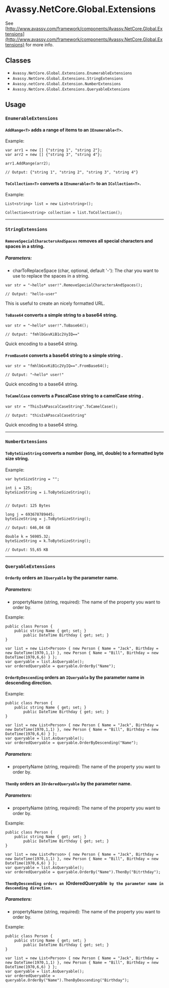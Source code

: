# Avassy.NetCore.Global.Extensions

See [http://www.avassy.com/framework/components/Avassy.NetCore.Global.Extensions](http://www.avassy.com/framework/components/Avassy.NetCore.Global.Extensions) for more info.

## Classes

- `Avassy.NetCore.Global.Extensions.EnumerableExtensions`
- `Avassy.NetCore.Global.Extensions.StringExtensions`
- `Avassy.netCore.Global.Extension.NumberExtensions`
- `Avassy.NetCore.Global.Extensions.QueryableExtensions`

## Usage

### `EnumerableExtensions`

#### `AddRange<T>` adds a range of items to an `IEnumerable<T>`.

Example:

```
var arr1 = new [] {"string 1", "string 2"};
var arr2 = new [] {"string 3", "string 4"};

arr1.AddRange(arr2);

// Output: {"string 1", "string 2", "string 3", "string 4"}
```


#### `ToCollection<T>` converts a `IEnumerable<T>` to an `ICollection<T>`.

Example:

```
List<string> list = new List<string>();

Collection<string> collection = list.ToCollection();
```

---

### `StringExtensions`

#### `RemoveSpecialCharactersAndSpaces` removes all special characters and spaces in a string.

##### Parameters:

- charToReplaceSpace (char, optional, default '-'): The char you want to use to replace the spaces in a string.

```
var str = "~hello* user!".RemoveSpecialCharactersAndSpaces();

// Output: "hello-user"
```

This is useful to create an nicely formatted URL.

#### `ToBase64` converts a simple string to a base64 string.

```
var str = "~hello* user!".ToBase64();

// Output: "fmhlbGxvKiB1c2VyIQ=="
```

Quick encoding to a base64 string.

#### `FromBase64` converts a base64 string to a simple string .

```
var str = "fmhlbGxvKiB1c2VyIQ==".FromBase64();

// Output: "~hello* user!"
```

Quick encoding to a base64 string.

#### `ToCamelCase` converts a PascalCase string to a camelCase string .

```
var str = "ThisIsAPascalCaseString".ToCamelCase();

// Output: "thisIsAPascalCaseString"
```

Quick encoding to a base64 string.

---

### `NumberExtensions`

#### `ToByteSizeString` converts a number (long, int, double) to a formatted byte size string.

Example:

```
var byteSizeString = "";

int i = 125;
byteSizeString = i.ToByteSizeString();


// Output: 125 Bytes

long j = 693678789445;
byteSizeString = j.ToByteSizeString();

// Output: 646,04 GB

double k = 56985.32;
byteSizeString = k.ToByteSizeString();

// Output: 55,65 KB
```

---

### `QueryableExtensions`

#### `OrderBy` orders an `IQueryable` by the parameter name.

##### Parameters:

- propertyName (string, required): The name of the property you want to order by.

Example:

```
public class Person {
    public string Name { get; set; }
		public DateTime Birthday { get; set; }
}

var list = new List<Person> { new Person { Name = "Jack", Birthday = new DateTime(1970,1,1) }, new Person { Name = "Bill", Birthday = new DateTime(1970,6,6) } };
var queryable = list.AsQueryable();
var orderedQueryable = queryable.OrderBy("Name");
```

#### `OrderByDescending` orders an `IQueryable` by the parameter name in descending direction.

Example:

```
public class Person {
    public string Name { get; set; }
		public DateTime Birthday { get; set; }
}

var list = new List<Person> { new Person { Name = "Jack", Birthday = new DateTime(1970,1,1) }, new Person { Name = "Bill", Birthday = new DateTime(1970,6,6) } };
var queryable = list.AsQueryable();
var orderedQueryable = queryable.OrderByDescending("Name");
```

##### Parameters:

- propertyName (string, required): The name of the property you want to order by.

#### `ThenBy` orders an `IOrderedQueryable` by the parameter name.

##### Parameters:

- propertyName (string, required): The name of the property you want to order by.

Example:

```
public class Person {
    public string Name { get; set; }
		public DateTime Birthday { get; set; }
}

var list = new List<Person> { new Person { Name = "Jack", Birthday = new DateTime(1970,1,1) }, new Person { Name = "Bill", Birthday = new DateTime(1970,6,6) } };
var queryable = list.AsQueryable();
var orderedQueryable = queryable.OrderBy("Name").ThenBy("Bitrthday");
```

#### `ThenByDescending orders an `IOrderedQueryable` by the parameter name in descending direction.`

##### Parameters:

- propertyName (string, required): The name of the property you want to order by.

Example:

```
public class Person {
    public string Name { get; set; }
		public DateTime Birthday { get; set; }
}

var list = new List<Person> { new Person { Name = "Jack", Birthday = new DateTime(1970,1,1) }, new Person { Name = "Bill", Birthday = new DateTime(1970,6,6) } };
var queryable = list.AsQueryable();
var orderedQueryable = queryable.OrderBy("Name").ThenByDescending("Birthday");
```
